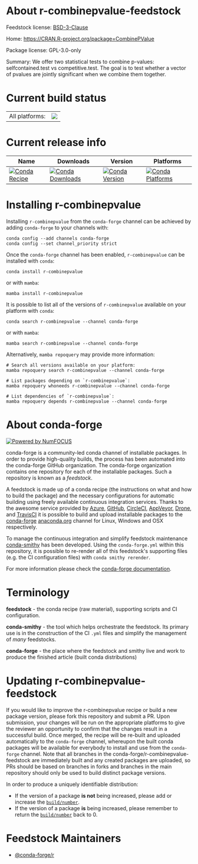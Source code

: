 About r-combinepvalue-feedstock
===============================

Feedstock license: [BSD-3-Clause](https://github.com/conda-forge/r-combinepvalue-feedstock/blob/main/LICENSE.txt)

Home: https://CRAN.R-project.org/package=CombinePValue

Package license: GPL-3.0-only

Summary: We offer two statistical tests to combine p-values: selfcontained.test vs competitive.test. The goal is to test whether a vector of pvalues are jointly significant when we combine them together.

Current build status
====================


<table><tr><td>All platforms:</td>
    <td>
      <a href="https://dev.azure.com/conda-forge/feedstock-builds/_build/latest?definitionId=12984&branchName=main">
        <img src="https://dev.azure.com/conda-forge/feedstock-builds/_apis/build/status/r-combinepvalue-feedstock?branchName=main">
      </a>
    </td>
  </tr>
</table>

Current release info
====================

| Name | Downloads | Version | Platforms |
| --- | --- | --- | --- |
| [![Conda Recipe](https://img.shields.io/badge/recipe-r--combinepvalue-green.svg)](https://anaconda.org/conda-forge/r-combinepvalue) | [![Conda Downloads](https://img.shields.io/conda/dn/conda-forge/r-combinepvalue.svg)](https://anaconda.org/conda-forge/r-combinepvalue) | [![Conda Version](https://img.shields.io/conda/vn/conda-forge/r-combinepvalue.svg)](https://anaconda.org/conda-forge/r-combinepvalue) | [![Conda Platforms](https://img.shields.io/conda/pn/conda-forge/r-combinepvalue.svg)](https://anaconda.org/conda-forge/r-combinepvalue) |

Installing r-combinepvalue
==========================

Installing `r-combinepvalue` from the `conda-forge` channel can be achieved by adding `conda-forge` to your channels with:

```
conda config --add channels conda-forge
conda config --set channel_priority strict
```

Once the `conda-forge` channel has been enabled, `r-combinepvalue` can be installed with `conda`:

```
conda install r-combinepvalue
```

or with `mamba`:

```
mamba install r-combinepvalue
```

It is possible to list all of the versions of `r-combinepvalue` available on your platform with `conda`:

```
conda search r-combinepvalue --channel conda-forge
```

or with `mamba`:

```
mamba search r-combinepvalue --channel conda-forge
```

Alternatively, `mamba repoquery` may provide more information:

```
# Search all versions available on your platform:
mamba repoquery search r-combinepvalue --channel conda-forge

# List packages depending on `r-combinepvalue`:
mamba repoquery whoneeds r-combinepvalue --channel conda-forge

# List dependencies of `r-combinepvalue`:
mamba repoquery depends r-combinepvalue --channel conda-forge
```


About conda-forge
=================

[![Powered by
NumFOCUS](https://img.shields.io/badge/powered%20by-NumFOCUS-orange.svg?style=flat&colorA=E1523D&colorB=007D8A)](https://numfocus.org)

conda-forge is a community-led conda channel of installable packages.
In order to provide high-quality builds, the process has been automated into the
conda-forge GitHub organization. The conda-forge organization contains one repository
for each of the installable packages. Such a repository is known as a *feedstock*.

A feedstock is made up of a conda recipe (the instructions on what and how to build
the package) and the necessary configurations for automatic building using freely
available continuous integration services. Thanks to the awesome service provided by
[Azure](https://azure.microsoft.com/en-us/services/devops/), [GitHub](https://github.com/),
[CircleCI](https://circleci.com/), [AppVeyor](https://www.appveyor.com/),
[Drone](https://cloud.drone.io/welcome), and [TravisCI](https://travis-ci.com/)
it is possible to build and upload installable packages to the
[conda-forge](https://anaconda.org/conda-forge) [anaconda.org](https://anaconda.org/)
channel for Linux, Windows and OSX respectively.

To manage the continuous integration and simplify feedstock maintenance
[conda-smithy](https://github.com/conda-forge/conda-smithy) has been developed.
Using the ``conda-forge.yml`` within this repository, it is possible to re-render all of
this feedstock's supporting files (e.g. the CI configuration files) with ``conda smithy rerender``.

For more information please check the [conda-forge documentation](https://conda-forge.org/docs/).

Terminology
===========

**feedstock** - the conda recipe (raw material), supporting scripts and CI configuration.

**conda-smithy** - the tool which helps orchestrate the feedstock.
                   Its primary use is in the construction of the CI ``.yml`` files
                   and simplify the management of *many* feedstocks.

**conda-forge** - the place where the feedstock and smithy live and work to
                  produce the finished article (built conda distributions)


Updating r-combinepvalue-feedstock
==================================

If you would like to improve the r-combinepvalue recipe or build a new
package version, please fork this repository and submit a PR. Upon submission,
your changes will be run on the appropriate platforms to give the reviewer an
opportunity to confirm that the changes result in a successful build. Once
merged, the recipe will be re-built and uploaded automatically to the
`conda-forge` channel, whereupon the built conda packages will be available for
everybody to install and use from the `conda-forge` channel.
Note that all branches in the conda-forge/r-combinepvalue-feedstock are
immediately built and any created packages are uploaded, so PRs should be based
on branches in forks and branches in the main repository should only be used to
build distinct package versions.

In order to produce a uniquely identifiable distribution:
 * If the version of a package **is not** being increased, please add or increase
   the [``build/number``](https://docs.conda.io/projects/conda-build/en/latest/resources/define-metadata.html#build-number-and-string).
 * If the version of a package **is** being increased, please remember to return
   the [``build/number``](https://docs.conda.io/projects/conda-build/en/latest/resources/define-metadata.html#build-number-and-string)
   back to 0.

Feedstock Maintainers
=====================

* [@conda-forge/r](https://github.com/conda-forge/r/)

